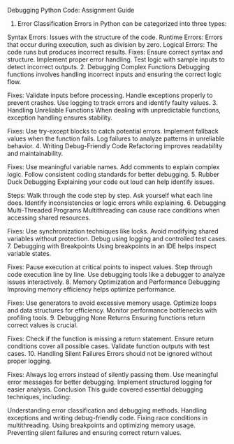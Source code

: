 Debugging Python Code: Assignment Guide

1. Error Classification
Errors in Python can be categorized into three types:

Syntax Errors: Issues with the structure of the code.
Runtime Errors: Errors that occur during execution, such as division by zero.
Logical Errors: The code runs but produces incorrect results.
Fixes:
Ensure correct syntax and structure.
Implement proper error handling.
Test logic with sample inputs to detect incorrect outputs.
2. Debugging Complex Functions
Debugging functions involves handling incorrect inputs and ensuring the correct logic flow.

Fixes:
Validate inputs before processing.
Handle exceptions properly to prevent crashes.
Use logging to track errors and identify faulty values.
3. Handling Unreliable Functions
When dealing with unpredictable functions, exception handling ensures stability.

Fixes:
Use try-except blocks to catch potential errors.
Implement fallback values when the function fails.
Log failures to analyze patterns in unreliable behavior.
4. Writing Debug-Friendly Code
Refactoring improves readability and maintainability.

Fixes:
Use meaningful variable names.
Add comments to explain complex logic.
Follow consistent coding standards for better debugging.
5. Rubber Duck Debugging
Explaining your code out loud can help identify issues.

Steps:
Walk through the code step by step.
Ask yourself what each line does.
Identify inconsistencies or logic errors while explaining.
6. Debugging Multi-Threaded Programs
Multithreading can cause race conditions when accessing shared resources.

Fixes:
Use synchronization techniques like locks.
Avoid modifying shared variables without protection.
Debug using logging and controlled test cases.
7. Debugging with Breakpoints
Using breakpoints in an IDE helps inspect variable states.

Fixes:
Pause execution at critical points to inspect values.
Step through code execution line by line.
Use debugging tools like a debugger to analyze issues interactively.
8. Memory Optimization and Performance Debugging
Improving memory efficiency helps optimize performance.

Fixes:
Use generators to avoid excessive memory usage.
Optimize loops and data structures for efficiency.
Monitor performance bottlenecks with profiling tools.
9. Debugging None Returns
Ensuring functions return correct values is crucial.

Fixes:
Check if the function is missing a return statement.
Ensure return conditions cover all possible cases.
Validate function outputs with test cases.
10. Handling Silent Failures
Errors should not be ignored without proper logging.

Fixes:
Always log errors instead of silently passing them.
Use meaningful error messages for better debugging.
Implement structured logging for easier analysis.
Conclusion
This guide covered essential debugging techniques, including:

Understanding error classification and debugging methods.
Handling exceptions and writing debug-friendly code.
Fixing race conditions in multithreading.
Using breakpoints and optimizing memory usage.
Preventing silent failures and ensuring correct return values.

